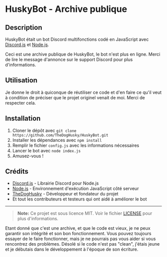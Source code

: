# HuskyBot - Archive publique
## Description

HuskyBot était un bot Discord multifonctions codé en JavaScript avec [Discord.js](https://discord.js.org) et [Node.js](https://nodejs.org).

Ceci est une archive publique de HuskyBot, le bot n'est plus en ligne. Merci de lire le message d'annonce sur le support Discord pour plus d'informations.

## Utilisation

Je donne le droit à quiconque de réutiliser ce code et d'en faire ce qu'il veut à condition de préciser que le projet originel venait de moi. Merci de respecter cela.

## Installation

1. Cloner le dépôt avec `git clone https://github.com/TheDogHusky/HuskyBot.git`
2. Installer les dépendances avec `npm install`
3. Remplir le fichier `config.js` avec les informations nécessaires
4. Lancer le bot avec `node index.js`
5. Amusez-vous !

## Crédits

- [Discord.js](https://discord.js.org) - Librairie Discord pour Node.js
- [Node.js](https://nodejs.org) - Environnement d'exécution JavaScript côté serveur
- [TheDogHusky](https://github.com/TheDogHusky) - Développeur et fondateur du projet
- Et tout les contributeurs et testeurs qui ont aidé à améliorer le bot

---

> **Note:** Ce projet est sous licence MIT. Voir le fichier [LICENSE](LICENSE) pour plus d'informations.

Etant donné que c'est une archive, et que le code est vieux, je ne peux garantir son intégrité et son bon fonctionnement. Vous pouvez toujours essayer de le faire fonctionner, mais je ne pourrais pas vous aider si vous rencontrez des problèmes. Désolé si le code n'est pas "clean", j'étais jeune et je débutais dans le développement à l'époque de son écriture.